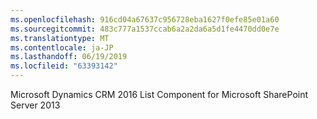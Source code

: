 ```yaml
---
ms.openlocfilehash: 916cd04a67637c956728eba1627f0efe85e01a60
ms.sourcegitcommit: 483c777a1537ccab6a2a2da6a5d1fe4470dd0e7e
ms.translationtype: MT
ms.contentlocale: ja-JP
ms.lasthandoff: 06/19/2019
ms.locfileid: "63393142"
---
```

Microsoft Dynamics CRM 2016 List Component for Microsoft SharePoint Server 2013